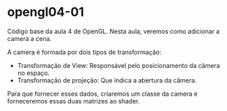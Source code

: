 # opengl04-01
Código base da aula 4 de OpenGL. Nesta aula, veremos como adicionar a camera a cena.

A camera é formada por dois tipos de transformação:
* Transformação de View: Responsável pelo posicionamento da câmera no espaço.
* Transformação de projeção: Que indica a abertura da câmera. 

Para que fornecer esses dados, criaremos um classe da camera e forneceremos essas duas matrizes ao shader.
